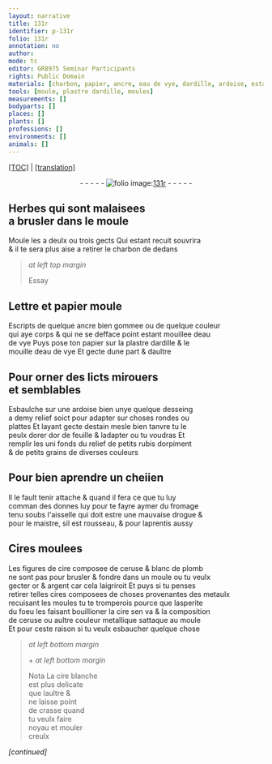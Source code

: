 ```yaml
---
layout: narrative
title: 131r
identifier: p-131r
folio: 131r
annotation: no
author:
mode: tc
editor: GR8975 Seminar Participants
rights: Public Domain
materials: [charbon, papier, ancre, eau de vye, dardille, ardoise, estain, tanvre, or, rubis, orpiment, fromage, Cires, cire, ceruse, blanc de plomb, argent, cires, metaulx, cire blanche, crasse]
tools: [moule, plastre dardille, moules]
measurements: []
bodyparts: []
places: []
plants: []
professions: []
environments: []
animals: []
---
```


 <p><a href="{{ site.baseurl }}/diplomatic/">[TOC]</a> | <a href="{{ site.baseurl }}/texts/p-131r_tl/" target="_blank">[translation]</a></p><div class="folio" align="center">- - - - - <a href="http://gallica.bnf.fr/ark:/12148/btv1b10500001g/f267.item.r=" target="_blank"><img src="https://cu-mkp.github.io/2017-workshop-edition/assets/photo-icon.png" alt="folio image: " style="display:inline-block; margin-bottom:-3px;"/>131r</a> - - - - - </div>  
  

## Herbes qui sont malaisees<br/> a brusler dans le <span class="tl">moule</span>

 
Moule les a deulx ou trois gects Qui estant recuit souvrira<br/> & il te sera plus aise a retirer le <span class="m">charbon</span> de dedans
 
 
> *at left top margin*
> 
> 
> Essay

 
 
  

## Le<span class="exp">tt</span>re et <span class="m">papier</span> moule

 
Escripts de quelque <span class="m">ancre</span> bien gommee ou de quelque couleur<br/> qui aye corps & qui ne se defface point estant mouillee d<span class="m">eau<br/> de vye</span> Puys pose ton <span class="m">papier</span> sur la <span class="tl">plastre <span class="m">dardille</span></span> & le<br/> mouille d<span class="m">eau de vye</span> Et gecte dune part & daultre
 
 
  

## Pour orner des licts mirouers<br/> et semblables 

 
Esbaulche sur une <span class="m">ardoise</span> bien unye quelque desseing<br/> a demy relief soict pour adapter sur choses rondes ou<br/> plattes Et layant gecte d<span class="m">estain</span> mesle bien <span class="m">tanvre</span> tu le<br/> peulx dorer d<span class="m">or</span> de feuille & ladapter ou tu voudras Et<br/> remplir les <span class="del">uni</span> fonds du relief de petits <span class="m">rubis</span> d<span class="m">orpiment</span><br/> & de petits grains de diverses couleurs
 
 
  

## Pour bien aprendre un ch<span class="del">e</span>i<span class="del">i</span>en

 
Il le fault tenir attache & quand il fera ce que tu luy<br/> comma<span class="exp">n</span> des donnes luy pour te fayre aymer du <span class="m">fromage</span><br/> tenu soubs l'aisselle qui doit estre une mauvaise drogue &<br/> pour le maistre, sil est rousseau, & pour laprentis aussy
 
 
  

## <span class="m">Cires</span> moulees

 
Les figures de <span class="m">cire</span> composee de <span class="m">ceruse</span> & <span class="m">blanc de plomb</span><br/> ne sont pas pour brusler & fondre dans un <span class="tl">moule</span> ou tu veulx<br/> gecter <span class="m">or</span> & <span class="m">argent</span> car cela laigriroit Et puys si tu penses<br/> retirer telles <span class="m">cires</span> composees de choses provena<span class="exp">n</span>tes des <span class="m">metaulx</span><br/> recuisant les <span class="tl">moules</span> tu te tromperois pource que lasperite<br/> du foeu les faisant bouill<span class="del">i</span>oner la <span class="m">cire</span> sen va & la composition<br/> de <span class="m">ceruse</span> ou aultre couleur metallique sattaque au <span class="tl">moule</span><br/> Et pour ceste raison si tu veulx esbaucher quelque chose 
 
> *at left bottom margin*
> 
> 
>   \+ 
> *at left bottom margin*
> 
> 
> Nota
 La <span class="m">cire blanche</span><br/> est plus delicate<br/> que laultre &<br/> ne laisse point<br/> de <span class="m">crasse</span> quand<br/> tu veulx faire<br/> noyau et mouler<br/> creulx
 
*[continued]*
 
 